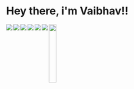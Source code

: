 # Hey there, i'm Vaibhav!!
<img align="left" src="https://github-readme-stats.vercel.app/api?username=flow6979&show_icons=true&theme=tokyonight" />
<img align="left" src="https://stats.justsong.cn/api/leetcode/?username=make_U_mine&theme=dark" />

<img align="left" src="https://img.shields.io/badge/react-%2320232a.svg?style=for-the-badge&logo=react&logoColor=%2361DAFB" />
<img align="left" src="https://img.shields.io/badge/c++-%2300599C.svg?style=for-the-badge&logo=c%2B%2B&logoColor=white" />
<img align="left" src="https://img.shields.io/badge/javascript-%23323330.svg?style=for-the-badge&logo=javascript&logoColor=%23F7DF1E" />
<img align="left" src="https://img.shields.io/badge/python-3670A0?style=for-the-badge&logo=python&logoColor=ffdd54" />

<img width ="20%" align="left" src="https://komarev.com/ghpvc/?username=flow6979&color=blueviolet" />


